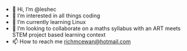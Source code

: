 - 👋 Hi, I’m @leshec
- 👀 I’m interested in all things coding
- 🌱 I’m currently learning Linux
- 💞️ I’m looking to collaborate on a maths syllabus with an ART meets STEM project based learning context
- 📫 How to reach me richmcewan@hotmail.com

<!---
leshec/leshec is a ✨ special ✨ repository because its `README.md` (this file) appears on your GitHub profile.
You can click the Preview link to take a look at your changes.
--->
